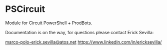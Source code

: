 # PSCircuit

Module for Circuit PowerShell + ProdBots.

Documentation is on the way, for questions please contact Erick Sevilla:

marco-polo-erick.sevilla@atos.net
https://www.linkedin.com/in/ericksevilla/
